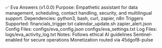 ✅ Eva Answers (v1.0.0) Purpose: Empathetic assistant for data management, 
    scheduling, contact handling, security, and multilingual support. Dependencies: 
    python3, bash, curl, zapier, n8n Triggers Supported:
        financials_trigger.txt calendar_update.sh zapier_alert.json Config Files: 
        configs/eva_config.json configs/eva_settings.txt
    Log Files: logs/eva_activity_log.txt Notes: Follows ethical AI guidelines 
        Sentinel-enabled for secure operations
        Monetization routed via 45dgof8-pulse
